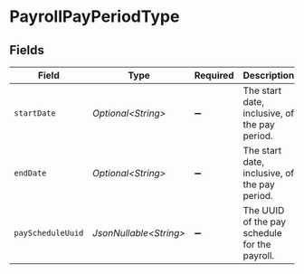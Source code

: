 # PayrollPayPeriodType


## Fields

| Field                                         | Type                                          | Required                                      | Description                                   |
| --------------------------------------------- | --------------------------------------------- | --------------------------------------------- | --------------------------------------------- |
| `startDate`                                   | *Optional\<String>*                           | :heavy_minus_sign:                            | The start date, inclusive, of the pay period. |
| `endDate`                                     | *Optional\<String>*                           | :heavy_minus_sign:                            | The start date, inclusive, of the pay period. |
| `payScheduleUuid`                             | *JsonNullable\<String>*                       | :heavy_minus_sign:                            | The UUID of the pay schedule for the payroll. |